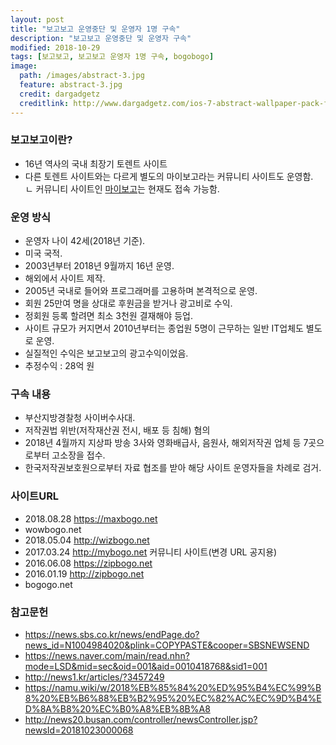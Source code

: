 ```yaml
---
layout: post
title: "보고보고 운영중단 및 운영자 1명 구속"
description: "보고보고 운영중단 및 운영자 구속"
modified: 2018-10-29
tags: [보고보고, 보고보고 운영자 1명 구속, bogobogo]
image:
  path: /images/abstract-3.jpg
  feature: abstract-3.jpg
  credit: dargadgetz
  creditlink: http://www.dargadgetz.com/ios-7-abstract-wallpaper-pack-for-iphone-5-and-ipod-touch-retina/
---
```

### 보고보고이란?
  - 16년 역사의 국내 최장기 토렌트 사이트  
  - 다른 토렌트 사이트와는 다르게 별도의 마이보고라는 커뮤니티 사이트도 운영함.  
    ㄴ 커뮤니티 사이트인 [마이보고](http://mybogo.net)는 현재도 접속 가능함.  


### 운영 방식
  - 운영자 나이 42세(2018년 기준).  
  - 미국 국적.  
  - 2003년부터 2018년 9월까지 16년 운영.  
  - 해외에서 사이트 제작.  
  - 2005년 국내로 들어와 프로그래머를 고용하며 본격적으로 운영.  
  - 회원 25만여 명을 상대로 후원금을 받거나 광고비로 수익.     
  - 정회원 등록 할려면 최소 3천원 결재해야 등업.  
  - 사이트 규모가 커지면서 2010년부터는 종업원 5명이 근무하는 일반 IT업체도 별도로 운영.  
  - 실질적인 수익은 보고보고의 광고수익이었음.   
  - 추정수익 : 28억 원  

### 구속 내용
  - 부산지방경찰청 사이버수사대.  
  - 저작권법 위반(저작재산권 전시, 배포 등 침해) 혐의  
  - 2018년 4월까지 지상파 방송 3사와 영화배급사, 음원사, 해외저작권 업체 등 7곳으로부터 고소장을 접수.  
  - 한국저작권보호원으로부터 자료 협조를 받아 해당 사이트 운영자들을 차례로 검거.   


### 사이트URL
  - 2018.08.28 https://maxbogo.net
  - wowbogo.net  
  - 2018.05.04 http://wizbogo.net  
  - 2017.03.24 http://mybogo.net 커뮤니티 사이트(변경 URL 공지용)
  - 2016.06.08 https://zipbogo.net   
  - 2016.01.19 http://zipbogo.net  
  - bogogo.net


### 참고문헌
  - https://news.sbs.co.kr/news/endPage.do?news_id=N1004984020&plink=COPYPASTE&cooper=SBSNEWSEND   
  - https://news.naver.com/main/read.nhn?mode=LSD&mid=sec&oid=001&aid=0010418768&sid1=001  
  - http://news1.kr/articles/?3457249  
  - https://namu.wiki/w/2018%EB%85%84%20%ED%95%B4%EC%99%B8%20%EB%B6%88%EB%B2%95%20%EC%82%AC%EC%9D%B4%ED%8A%B8%20%EC%B0%A8%EB%8B%A8  
  - http://news20.busan.com/controller/newsController.jsp?newsId=20181023000068
